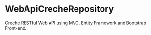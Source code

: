 # WebApiCrecheRepository

Creche RESTful Web API using MVC, Entity Framework and Bootstrap Front-end. 
